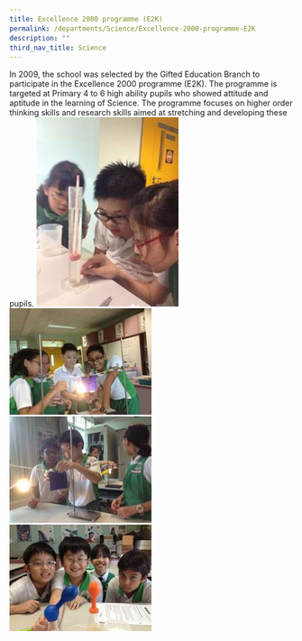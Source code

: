 ```yaml
---
title: Excellence 2000 programme (E2K)
permalink: /departments/Science/Excellence-2000-programme-E2K
description: ""
third_nav_title: Science
---
```

In 2009, the school was selected by the Gifted Education Branch to participate in the Excellence 2000 programme (E2K).  The programme is targeted at Primary 4 to 6 high ability pupils who showed attitude and aptitude in the learning of Science.  The programme focuses on higher order thinking skills and research skills aimed at stretching and developing these pupils.
 <img src="/images/e2k%203.jpg" 
     style="width:50%">
		 <img src="/images/e2k%204.jpg" 
     style="width:50%">
		 <img src="/images/e2k%205.jpg" 
     style="width:50%">
		<img src="/images/IMG_4191.jpg" 
     style="width:50%">